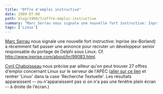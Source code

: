```yaml
---
title: "Offre d'emploi instructive"
date: 1999-07-08
path: blog/1999/7/offre-emploi-instructive
summary: "Marc Serrau nous signale une nouvelle fort instructive: Inprise (ex-Borland) a récemment fait passer une annonce pour recruter un développeur senior responsable du portage de Delphi sous Linux."
tags: ['Linux']
---
```


<P>
<A HREF="http://www.astrosurf.org/noctambule/">Marc Serrau</A>
nous signale une nouvelle fort instructive: Inprise (ex-Borland)
a récemment fait passer une annonce pour recruter un développeur
senior responsable du portage de Delphi sous Linux. Cf.  <A HREF="http://www.inprise.com/about/hr/99083.html">http://www.inprise.com/about/hr/99083.html</A>.
</P>

<P>
<A HREF="mailto:Cyril.Chaboisseau@obs.coe.int">Cyril
Chaboisseau</A> nous précise par ailleur qu'on peut trouver
27 offres d'emploi concernant Linux sur le serveur de l'APEC (<A HREF="http://www.apec.asso.fr/servlet/AfficherInfodoc?origine=0&amp;index=AfficherTableauOffre">aller
sur ce lien</A> et rentrer 'Linux' dans la case 'Recherche Textuelle'. Les
résultats apparaissent -- ou n'apparaissent pas si on n'a pas une fenêtre
plein écran -- à droite de l'écran.)
</P>


